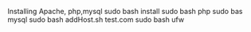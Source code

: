 Installing Apache, php,mysql
sudo bash install
sudo bash  php
sudo bas mysql
sudo bash addHost.sh test.com
sudo bash ufw

 
 
